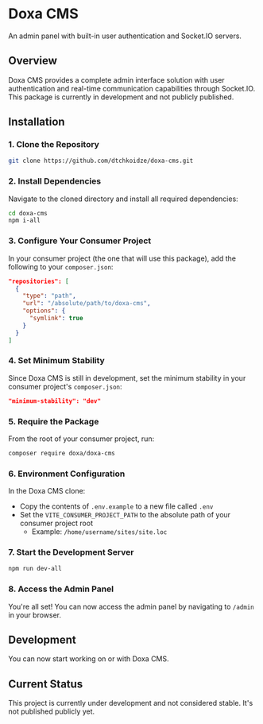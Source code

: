 # Doxa CMS

An admin panel with built-in user authentication and Socket.IO servers.

## Overview

Doxa CMS provides a complete admin interface solution with user authentication and real-time communication capabilities through Socket.IO. This package is currently in development and not publicly published.

## Installation

### 1. Clone the Repository

```bash
git clone https://github.com/dtchkoidze/doxa-cms.git
```

### 2. Install Dependencies

Navigate to the cloned directory and install all required dependencies:

```bash
cd doxa-cms
npm i-all
```

### 3. Configure Your Consumer Project

In your consumer project (the one that will use this package), add the following to your `composer.json`:

```json
"repositories": [
  {
    "type": "path",
    "url": "/absolute/path/to/doxa-cms",
    "options": {
      "symlink": true
    }
  }
]
```

### 4. Set Minimum Stability

Since Doxa CMS is still in development, set the minimum stability in your consumer project's `composer.json`:

```json
"minimum-stability": "dev"
```

### 5. Require the Package

From the root of your consumer project, run:

```bash
composer require doxa/doxa-cms
```

### 6. Environment Configuration

In the Doxa CMS clone:
- Copy the contents of `.env.example` to a new file called `.env`
- Set the `VITE_CONSUMER_PROJECT_PATH` to the absolute path of your consumer project root
  - Example: `/home/username/sites/site.loc`

### 7. Start the Development Server

```bash
npm run dev-all
```

### 8. Access the Admin Panel

You're all set! You can now access the admin panel by navigating to `/admin` in your browser.

## Development

You can now start working on or with Doxa CMS.

## Current Status

This project is currently under development and not considered stable. It's not published publicly yet.